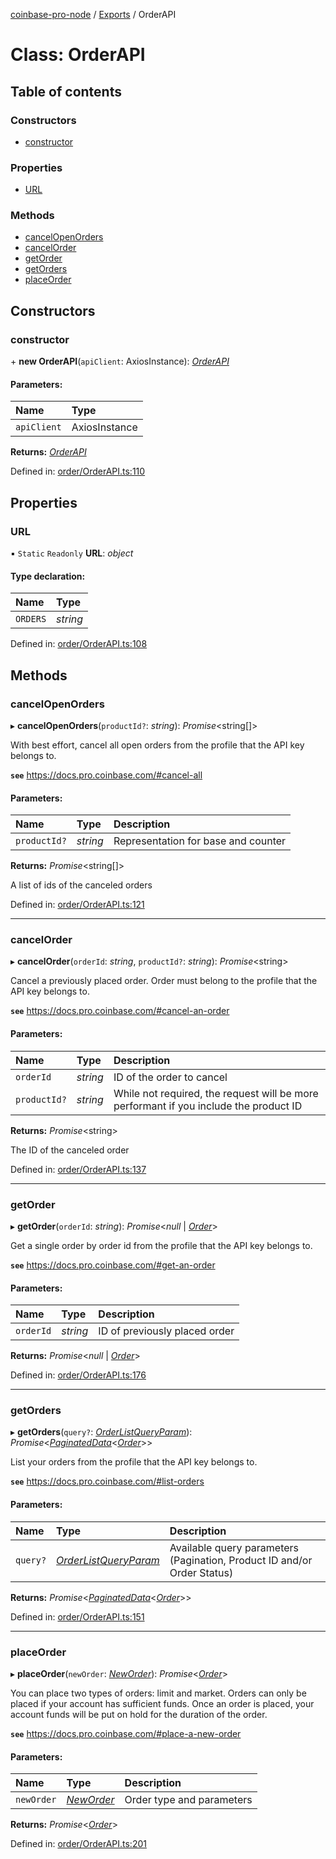 [coinbase-pro-node](../README.md) / [Exports](../modules.md) / OrderAPI

# Class: OrderAPI

## Table of contents

### Constructors

- [constructor](orderapi.md#constructor)

### Properties

- [URL](orderapi.md#url)

### Methods

- [cancelOpenOrders](orderapi.md#cancelopenorders)
- [cancelOrder](orderapi.md#cancelorder)
- [getOrder](orderapi.md#getorder)
- [getOrders](orderapi.md#getorders)
- [placeOrder](orderapi.md#placeorder)

## Constructors

### constructor

\+ **new OrderAPI**(`apiClient`: AxiosInstance): [*OrderAPI*](orderapi.md)

#### Parameters:

Name | Type |
:------ | :------ |
`apiClient` | AxiosInstance |

**Returns:** [*OrderAPI*](orderapi.md)

Defined in: [order/OrderAPI.ts:110](https://github.com/bennycode/coinbase-pro-node/blob/a54e177/src/order/OrderAPI.ts#L110)

## Properties

### URL

▪ `Static` `Readonly` **URL**: *object*

#### Type declaration:

Name | Type |
:------ | :------ |
`ORDERS` | *string* |

Defined in: [order/OrderAPI.ts:108](https://github.com/bennycode/coinbase-pro-node/blob/a54e177/src/order/OrderAPI.ts#L108)

## Methods

### cancelOpenOrders

▸ **cancelOpenOrders**(`productId?`: *string*): *Promise*<string[]\>

With best effort, cancel all open orders from the profile that the API key belongs to.

**`see`** https://docs.pro.coinbase.com/#cancel-all

#### Parameters:

Name | Type | Description |
:------ | :------ | :------ |
`productId?` | *string* | Representation for base and counter   |

**Returns:** *Promise*<string[]\>

A list of ids of the canceled orders

Defined in: [order/OrderAPI.ts:121](https://github.com/bennycode/coinbase-pro-node/blob/a54e177/src/order/OrderAPI.ts#L121)

___

### cancelOrder

▸ **cancelOrder**(`orderId`: *string*, `productId?`: *string*): *Promise*<string\>

Cancel a previously placed order. Order must belong to the profile that the API key belongs to.

**`see`** https://docs.pro.coinbase.com/#cancel-an-order

#### Parameters:

Name | Type | Description |
:------ | :------ | :------ |
`orderId` | *string* | ID of the order to cancel   |
`productId?` | *string* | While not required, the request will be more performant if you include the product ID   |

**Returns:** *Promise*<string\>

The ID of the canceled order

Defined in: [order/OrderAPI.ts:137](https://github.com/bennycode/coinbase-pro-node/blob/a54e177/src/order/OrderAPI.ts#L137)

___

### getOrder

▸ **getOrder**(`orderId`: *string*): *Promise*<*null* \| [*Order*](../modules.md#order)\>

Get a single order by order id from the profile that the API key belongs to.

**`see`** https://docs.pro.coinbase.com/#get-an-order

#### Parameters:

Name | Type | Description |
:------ | :------ | :------ |
`orderId` | *string* | ID of previously placed order   |

**Returns:** *Promise*<*null* \| [*Order*](../modules.md#order)\>

Defined in: [order/OrderAPI.ts:176](https://github.com/bennycode/coinbase-pro-node/blob/a54e177/src/order/OrderAPI.ts#L176)

___

### getOrders

▸ **getOrders**(`query?`: [*OrderListQueryParam*](../interfaces/orderlistqueryparam.md)): *Promise*<[*PaginatedData*](../interfaces/paginateddata.md)<[*Order*](../modules.md#order)\>\>

List your orders from the profile that the API key belongs to.

**`see`** https://docs.pro.coinbase.com/#list-orders

#### Parameters:

Name | Type | Description |
:------ | :------ | :------ |
`query?` | [*OrderListQueryParam*](../interfaces/orderlistqueryparam.md) | Available query parameters (Pagination, Product ID and/or Order Status)   |

**Returns:** *Promise*<[*PaginatedData*](../interfaces/paginateddata.md)<[*Order*](../modules.md#order)\>\>

Defined in: [order/OrderAPI.ts:151](https://github.com/bennycode/coinbase-pro-node/blob/a54e177/src/order/OrderAPI.ts#L151)

___

### placeOrder

▸ **placeOrder**(`newOrder`: [*NewOrder*](../modules.md#neworder)): *Promise*<[*Order*](../modules.md#order)\>

You can place two types of orders: limit and market. Orders can only be placed if your account has sufficient
funds. Once an order is placed, your account funds will be put on hold for the duration of the order.

**`see`** https://docs.pro.coinbase.com/#place-a-new-order

#### Parameters:

Name | Type | Description |
:------ | :------ | :------ |
`newOrder` | [*NewOrder*](../modules.md#neworder) | Order type and parameters   |

**Returns:** *Promise*<[*Order*](../modules.md#order)\>

Defined in: [order/OrderAPI.ts:201](https://github.com/bennycode/coinbase-pro-node/blob/a54e177/src/order/OrderAPI.ts#L201)

